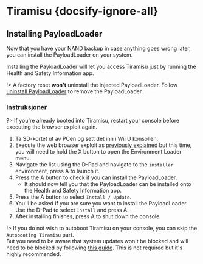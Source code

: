# Tiramisu {docsify-ignore-all}

## Installing PayloadLoader

Now that you have your NAND backup in case anything goes wrong later, you can install the PayloadLoader on your system.

Installing the PayloadLoader will let you access Tiramisu just by running the Health and Safety Information app.

!> A factory reset **won't** uninstall the injected PayloadLoader. Follow [uninstall PayloadLoader](../../uninstall-payloadloader) to remove the PayloadLoader.

### Instruksjoner

?> If you're already booted into Tiramisu, restart your console before executing the browser exploit again.

1. Ta SD-kortet ut av PCen og sett det inn i Wii U konsollen.
1. Execute the web browser exploit as [previously explained](browser-exploit) but this time, you will need to hold the X button to open the Environment Loader menu.
1. Navigate the list using the D-Pad and navigate to the `installer` environment, press A to launch it.
1. Press the A button to check if you can install the PayloadLoader.
    - It should now tell you that the PayloadLoader can be installed onto the Health and Safety Information app.
1. Press the A button to select `Install / Update`.
1. You'll be asked if you are sure you want to install the PayloadLoader. Use the D-Pad to select `Install` and press A.
1. After installing finishes, press A to shut down the console.

!> If you do not wish to autoboot Tiramisu on your console, you can skip the `Autobooting Tiramisu` part. </br> But you need to be aware that system updates won't be blocked and will need to be blocked by following [this guide](../block-updates). This is not required but it's highly recommended.